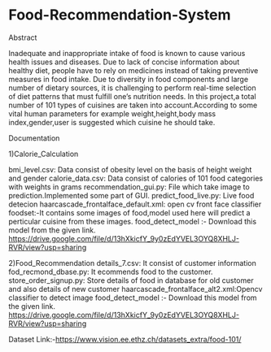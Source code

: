 # Food-Recommendation-System

Abstract

Inadequate and inappropriate intake of food is known to cause various health issues and diseases. Due to lack of concise information about healthy diet, people have to rely on medicines instead of taking preventive measures in food intake. Due to diversity in food components and large number of dietary sources, it is challenging to perform real-time selection of diet patterns that must fulfill one’s nutrition needs.
In this project,a total number of 101 types of cuisines are taken into account.According to some vital human parameters for example weight,height,body mass index,gender,user is suggested which cuisine he should take.

Documentation

1)Calorie_Calculation

bmi_level.csv: Data consist of obesity level on the basis of height weight and gender
calorie_data.csv: Data consist of calories of 101 food categories with weights in grams
recommendation_gui.py: File which take image to prediction.Implemented some part of GUI.
predict_food_live.py: Live food detecion
haarcascade_frontalface_default.xml: open cv front face classifier
foodset:-It contains some images of food,model used here will predict a perticular cuisine from these images.
food_detect_model :- Download this model from the given link.
https://drive.google.com/file/d/13hXkicfY_9y0zEdYVEL3OYQ8XHLJ-RVR/view?usp=sharing

2)Food_Recommendation
details_7.csv: It consist of customer information
fod_recmond_dbase.py: It ecommends food to the customer.
store_order_signup.py: Store details of food in database for old customer and also details of new customer
haarcascade_frontalface_alt2.xml:Opencv classifier to detect image
food_detect_model :- Download this model from the given link.
https://drive.google.com/file/d/13hXkicfY_9y0zEdYVEL3OYQ8XHLJ-RVR/view?usp=sharing

Dataset Link:-https://www.vision.ee.ethz.ch/datasets_extra/food-101/

